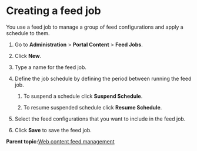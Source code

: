 # Creating a feed job

You use a feed job to manage a group of feed configurations and apply a schedule to them.

1.  Go to **Administration** \> **Portal Content** \> **Feed Jobs**.

2.  Click **New**.

3.  Type a name for the feed job.

4.  Define the job schedule by defining the period between running the feed job.

    1.  To suspend a schedule click **Suspend Schedule**.

    2.  To resume suspended schedule click **Resume Schedule**.

5.  Select the feed configurations that you want to include in the feed job.

6.  Click **Save** to save the feed job.


**Parent topic:**[Web content feed management](../panel_help/wci_feed_manage.md)

